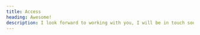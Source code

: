 ```yaml
---
title: Access
heading: Awesome!
description: I look forward to working with you, I will be in touch soon.
---
```


